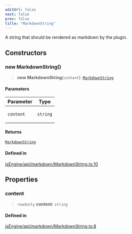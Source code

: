 ```yaml
---
editUrl: false
next: false
prev: false
title: "MarkdownString"
---
```


A string that should be rendered as markdown by the plugin.

## Constructors

### new MarkdownString()

> **new MarkdownString**(`content`): [`MarkdownString`](/obsidian-js-engine-plugin-docs/api/classes/markdownstring/)

#### Parameters

<table>
<thead>
<tr>
<th>Parameter</th>
<th>Type</th>
</tr>
</thead>
<tbody>
<tr>
<td>

`content`

</td>
<td>

`string`

</td>
</tr>
</tbody>
</table>

#### Returns

[`MarkdownString`](/obsidian-js-engine-plugin-docs/api/classes/markdownstring/)

#### Defined in

[jsEngine/api/markdown/MarkdownString.ts:10](https://github.com/mProjectsCode/obsidian-js-engine-plugin/blob/1f0648da628182867a83f5d8f76c6abab1f05793/jsEngine/api/markdown/MarkdownString.ts#L10)

## Properties

### content

> `readonly` **content**: `string`

#### Defined in

[jsEngine/api/markdown/MarkdownString.ts:8](https://github.com/mProjectsCode/obsidian-js-engine-plugin/blob/1f0648da628182867a83f5d8f76c6abab1f05793/jsEngine/api/markdown/MarkdownString.ts#L8)
